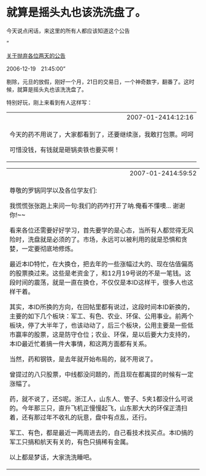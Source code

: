 就算是摇头丸也该洗洗盘了。
====



今天说点闲话，来这里的所有人都应该知道这个公告

“

[关于抛弃各位两天的公告](http://blog.sina.com.cn/u/486e105c010007pr)

2006-12-19　21:45:00”

剔除，元旦的放假，刚好一个月，21日的交易日，一个神奇数字，翻番了。这时候，就算是摇头丸也该洗洗盘了。

特别好玩，刚上来看到有人这样写：

<table cellpadding="0" border="0" align="center" cellspacing="0" class="itemBody" ><tbody ><tr >
<td align="right" class="iPubdate" >2007-01-2414:12:16
</td></tr><tr >
<td class="iText" >

今天的药不用说了，大家都看到了，还要继续涨，我敢打包票。呵呵

可惜没钱，有钱就是砸锅卖铁也要买啊！

</td></tr></tbody></table><table cellpadding="0" border="0" align="center" cellspacing="0" class="itemBody" ><tbody ><tr >
<td align="right" class="iPubdate" >2007-01-2414:59:52
</td></tr><tr >
<td class="iText" >

尊敬的罗锅同学以及各位学友们:

我慌慌张张跑上来问一句:我们的药咋打开了呐.俺看不懂噢...
谢谢你!~~

看来各位还需要好好学习，首先要学的是心态，当所有人都觉得无风险时，洗盘就是必须的了。市场，永远可以被利用的就是恐惧和贪婪，一定要彻底地修炼。

最近本ID特忙，在大换仓，把去年的一些涨幅过大的、现在估值偏高的股票换过来。这些是老资金了，和12月19号说的不是一笔钱。这段时间的震荡，就是一直在换仓，不仅仅是本ID这样干，很多人也这样干着。

其实，本ID所换的方向，在回帖里都有说过，这段时间本ID新换的，主要的如下几个板块：军工、有色、农业、环保、公用事业。前两个板块，停了大半年了，也该动动了，后三个板块，公用主要是一些低市赢率的股票，这是防守仓位；农业、环保，是以后要大力支持的，本ID最近忙着搞一件大事情，和这两方面都有关系。

当然，药和钢铁，是去年就开始布局的，就不用说了。

曾提过的八只股票，中线都没问题的，而且现在都离提的时候有一定涨幅了。

药，就不说了，还S呢。浙江人，山东人、管子、5夹1都没什么可说的。今年那三只，直升飞机正慢慢起飞，山东那大大的环保正清扫着，还有那过年不收礼的玩意，盘中有点乱，还行。

军工、有色，都是最近一两周进去的，自己看技术找买点。本ID搞的军工只搞和航天有关的，有色只搞稀有金属。

以上都是梦话，大家洗洗睡吧。

</td></tr></tbody></table>
